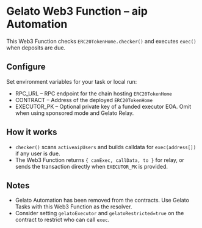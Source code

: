 # Gelato Web3 Function – aip Automation

This Web3 Function checks `ERC20TokenHome.checker()` and executes `exec()` when deposits are due.

## Configure

Set environment variables for your task or local run:

- RPC_URL – RPC endpoint for the chain hosting `ERC20TokenHome`
- CONTRACT – Address of the deployed `ERC20TokenHome`
- EXECUTOR_PK – Optional private key of a funded executor EOA. Omit when using sponsored mode and Gelato Relay.

## How it works

- `checker()` scans `activeaipUsers` and builds calldata for `exec(address[])` if any user is due.
- The Web3 Function returns `{ canExec, callData, to }` for relay, or sends the transaction directly when `EXECUTOR_PK` is provided.

## Notes

- Gelato Automation has been removed from the contracts. Use Gelato Tasks with this Web3 Function as the resolver.
- Consider setting `gelatoExecutor` and `gelatoRestricted=true` on the contract to restrict who can call `exec`.
